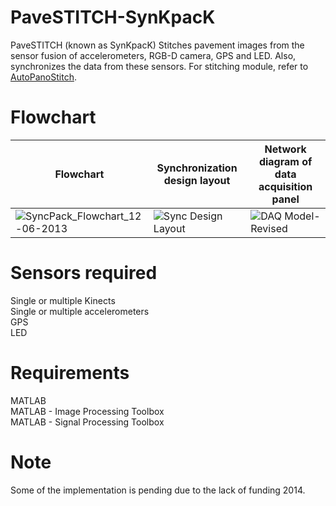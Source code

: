 # PaveSTITCH-SynKpacK
PaveSTITCH (known as SynKpacK) Stitches pavement images from the sensor fusion of accelerometers, RGB-D camera, GPS and LED. Also, synchronizes the data from these sensors. For stitching module, refer to [AutoPanoStitch](https://github.com/preethamam/AutoPanoStitch).

# Flowchart
| Flowchart  | Synchronization design layout | Network diagram of data acquisition panel |
| ------------- | ------------- | ------------- |
| ![SyncPack_Flowchart_12-06-2013](https://user-images.githubusercontent.com/28588878/151493854-430000c0-575e-4886-9da5-561cda9ca4a3.png)  | ![Sync Design Layout](https://user-images.githubusercontent.com/28588878/151494622-fba76ea0-e514-4130-bbeb-affd1a550242.png) | ![DAQ Model-Revised](https://user-images.githubusercontent.com/28588878/151495002-f6f2518a-e84c-4cd1-8aab-230eb2e8aede.png) |


# Sensors required
Single or multiple Kinects <br />
Single or multiple accelerometers <br />
GPS <br />
LED <br />

# Requirements
MATLAB <br />
MATLAB - Image Processing Toolbox <br />
MATLAB - Signal Processing Toolbox <br />

# Note
Some of the implementation is pending due to the lack of funding 2014.
